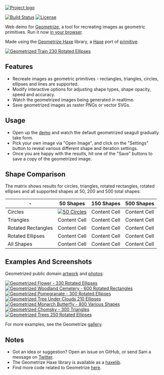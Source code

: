 [![Project logo](https://github.com/Tw1ddle/geometrize-haxe-web/blob/master/screenshots/logo.png?raw=true "Geometrize Haxe Project logo")](http://www.geometrize.co.uk/)

[![Build Status](https://img.shields.io/travis/Tw1ddle/geometrize-haxe-web.svg?style=flat-square)](https://travis-ci.org/Tw1ddle/geometrize-haxe-web)
[![License](http://img.shields.io/:license-mit-blue.svg?style=flat-square)](https://github.com/Tw1ddle/geometrize-haxe-web/blob/master/LICENSE)

Web demo for [Geometrize](http://www.geometrize.co.uk/), a tool for recreating images as geometric primitives. Run it now [in your browser](http://www.samcodes.co.uk/project/geometrize-haxe-web/).

Made using the [Geometrize Haxe](https://github.com/Tw1ddle/geometrize-haxe) library, a [Haxe](https://haxe.org/) port of [primitive](https://github.com/fogleman/primitive).

[![Geometrized Train 230 Rotated Ellipses](https://github.com/Tw1ddle/geometrize-haxe/blob/master/screenshots/train.png?raw=true "Train - 230 Rotated Ellipses")](http://www.geometrize.co.uk/)

## Features
* Recreate images as geometric primitives - rectangles, triangles, circles, ellipses and lines are supported.
* Modify interactive options for adjusting shape types, shape opacity, speed and accuracy.
* Watch the geometrized images being generated in realtime.
* Save geometrized images as raster PNGs or vector SVGs.

## Usage

* Open up the [demo](http://www.samcodes.co.uk/project/geometrize-haxe-web/) and watch the default geometrized seagull gradually take form.
* Pick your own image via "Open Image", and click on the "Settings" button to reveal various different shape and iteration settings.
* Once you are happy with the results, hit one of the "Save" buttons to save a copy of the geometrized image.

## Shape Comparison

The matrix shows results for circles, triangles, rotated rectangles, rotated ellipses and all supported shapes at 50, 200 and 500 total shapes:

| -                  | 50 Shapes     | 150 Shapes    | 500 Shapes   |
| ------------------ | ------------- | ------------- | ------------ |
| Circles            | [![50 Circles](https://github.com/Tw1ddle/geometrize-haxe-web/blob/master/screenshots/seagull_50_circles.png?raw=true)](http://www.geometrize.co.uk/) | Content Cell  | Content Cell |
| Triangles          | Content Cell  | Content Cell  | Content Cell |
| Rotated Rectangles | Content Cell  | Content Cell  | Content Cell |
| Rotated Ellipses   | Content Cell  | Content Cell  | Content Cell |
| All Shapes         | Content Cell  | Content Cell  | Content Cell |

## Examples And Screenshots

Geometrized public domain [artwork](https://commons.wikimedia.org/wiki/Category:Paintings_by_painter) and [photos](https://www.pexels.com/public-domain-images/):

[![Geometrized Flower - 330 Rotated Ellipses](https://github.com/Tw1ddle/geometrize-haxe-web/blob/master/screenshots/flower.png?raw=true "Flower - 330 Rotated Ellipses")](http://www.geometrize.co.uk/)
[![Geometrized Woodland Cemetery - 600 Rotated Rectangles](https://github.com/Tw1ddle/geometrize-haxe-web/blob/master/screenshots/woodland_cemetery.png?raw=true "Woodland Cemetery - 600 Rotated Rectangles")](http://www.geometrize.co.uk/)
[![Geometrized Pomegranate - 300 Rotated Ellipses](https://github.com/Tw1ddle/geometrize-haxe-web/blob/master/screenshots/pomegranate.png?raw=true "Pomegranate - 300 Rotated Ellipses")](http://www.geometrize.co.uk/)
[![Geometrized Tree Under Clouds 210 Ellipses](https://github.com/Tw1ddle/geometrize-haxe/blob/master/screenshots/tree_under_clouds.png?raw=true "Tree Under Clouds - 210 Ellipses")](http://www.geometrize.co.uk/)
[![Geometrized Monarch Butterfly - 800 Various Shapes](https://github.com/Tw1ddle/geometrize-haxe-web/blob/master/screenshots/monarch_butterfly.png?raw=true "Monarch Butterfly - 800 Various Shapes")](http://www.geometrize.co.uk/)
[![Geometrized Chomsky - 300 Triangles](https://github.com/Tw1ddle/geometrize-haxe-web/blob/master/screenshots/chomsky.png?raw=true "Noam Chomsky - 300 Triangles")](http://www.geometrize.co.uk/)
[![Geometrized Trees 250 Rotated Ellipses](https://github.com/Tw1ddle/geometrize-haxe/blob/master/screenshots/trees.png?raw=true "Trees - 250 Rotated Ellipses")](http://www.geometrize.co.uk/)

For more examples, see the Geometrize [gallery](http://gallery.geometrize.co.uk/).

## Notes
* Got an idea or suggestion? Open an issue on GitHub, or send Sam a message on [Twitter](https://twitter.com/Sam_Twidale).
* The Geometrize Haxe library is available as a [haxelib](https://lib.haxe.org/p/geometrize-haxe).
* Find more code related to Geometrize [here](http://resources.geometrize.co.uk/).